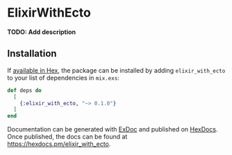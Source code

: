 # ElixirWithEcto

**TODO: Add description**

## Installation

If [available in Hex](https://hex.pm/docs/publish), the package can be installed
by adding `elixir_with_ecto` to your list of dependencies in `mix.exs`:

```elixir
def deps do
  [
    {:elixir_with_ecto, "~> 0.1.0"}
  ]
end
```

Documentation can be generated with [ExDoc](https://github.com/elixir-lang/ex_doc)
and published on [HexDocs](https://hexdocs.pm). Once published, the docs can
be found at <https://hexdocs.pm/elixir_with_ecto>.

